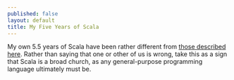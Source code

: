 ```yaml
---
published: false
layout: default
title: My Five Years of Scala
---
```


My own 5.5 years of Scala have been rather different from [those described here](http://manuel.bernhardt.io/2015/11/13/5-years-of-scala-and-counting-debunking-some-myths-about-the-language-and-its-environment/). Rather than saying that one or other of us is wrong, take this as a sign that Scala is a broad church, as any general-purpose programming language ultimately must be.
